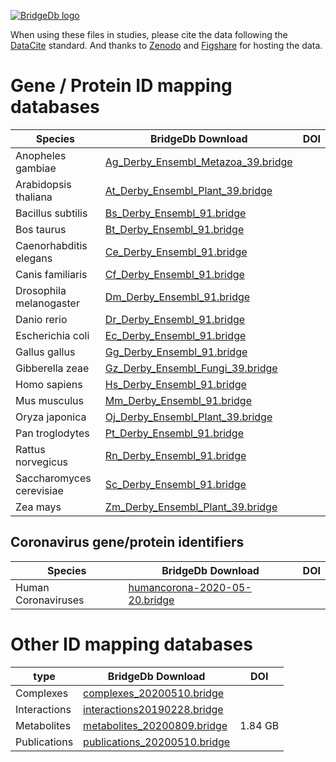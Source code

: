 <a href="https://bridgedb.github.io/">![BridgeDb logo](https://raw.githubusercontent.com/bridgedb/bridgedb.github.io/master/images/cropped-logo_BridgeDbtop.png)</a>

When using these files in studies, please cite the data following the [DataCite](https://datacite.org/) standard.
And thanks to 
[Zenodo](https://zenodo.org/) and
[Figshare](https://figshare.com/)
for hosting the data.

# Gene / Protein ID mapping databases

| Species | BridgeDb Download | DOI |
|-------|--------|---------|
| <script type="application/ld+json">{"@context": "https://schema.org/","@type": "Dataset","name": "Ag_Derby_Ensembl_Metazoa_39.bridge","description": "BridgeDb identifier mapping file for Anopheles gambiae for genes and proteins","identifier": "10.5281/zenodo.3667670","keywords": "BridgeDb, mapping file, identifier, Anopheles gambiae, gene, protein","url": "https://zenodo.org/record/3667670/files/Ag_Derby_Ensembl_Metazoa_39.bridge?download=1"}</script> Anopheles gambiae | [Ag_Derby_Ensembl_Metazoa_39.bridge](https://zenodo.org/record/3667670/files/Ag_Derby_Ensembl_Metazoa_39.bridge?download=1) | | (doi:[10.5281/zenodo.3667670](https://doi.org/10.5281/zenodo.3667670)) | |
| <script type="application/ld+json">{"@context": "https://schema.org/","@type": "Dataset","name": "At_Derby_Ensembl_Plant_39.bridge","description": "BridgeDb identifier mapping file for Arabidopsis thaliana for genes and proteins","identifier": "10.5281/zenodo.3667670","keywords": "BridgeDb, mapping file, identifier, Arabidopsis thaliana, gene, protein","url": "https://zenodo.org/record/3667670/files/At_Derby_Ensembl_Plant_39.bridge?download=1"}</script> Arabidopsis thaliana | [At_Derby_Ensembl_Plant_39.bridge](https://zenodo.org/record/3667670/files/At_Derby_Ensembl_Plant_39.bridge?download=1) | | (doi:[10.5281/zenodo.3667670](https://doi.org/10.5281/zenodo.3667670)) | |
| <script type="application/ld+json">{"@context": "https://schema.org/","@type": "Dataset","name": "Bs_Derby_Ensembl_91.bridge","description": "BridgeDb identifier mapping file for Bacillus subtilis for genes and proteins","identifier": "10.5281/zenodo.3667670","keywords": "BridgeDb, mapping file, identifier, Bacillus subtilis, gene, protein","url": "https://zenodo.org/record/3667670/files/Bs_Derby_Ensembl_91.bridge?download=1"}</script> Bacillus subtilis | [Bs_Derby_Ensembl_91.bridge](https://zenodo.org/record/3667670/files/Bs_Derby_Ensembl_91.bridge?download=1) | | (doi:[10.5281/zenodo.3667670](https://doi.org/10.5281/zenodo.3667670)) | |
| <script type="application/ld+json">{"@context": "https://schema.org/","@type": "Dataset","name": "Bt_Derby_Ensembl_91.bridge","description": "BridgeDb identifier mapping file for Bos taurus for genes and proteins","identifier": "10.5281/zenodo.3667670","keywords": "BridgeDb, mapping file, identifier, Bos taurus, gene, protein","url": "https://zenodo.org/record/3667670/files/Bt_Derby_Ensembl_91.bridge?download=1"}</script> Bos taurus | [Bt_Derby_Ensembl_91.bridge](https://zenodo.org/record/3667670/files/Bt_Derby_Ensembl_91.bridge?download=1) | | (doi:[10.5281/zenodo.3667670](https://doi.org/10.5281/zenodo.3667670)) | |
| <script type="application/ld+json">{"@context": "https://schema.org/","@type": "Dataset","name": "Ce_Derby_Ensembl_91.bridge","description": "BridgeDb identifier mapping file for Caenorhabditis elegans for genes and proteins","identifier": "10.5281/zenodo.3667670","keywords": "BridgeDb, mapping file, identifier, Caenorhabditis elegans, gene, protein","url": "https://zenodo.org/record/3667670/files/Ce_Derby_Ensembl_91.bridge?download=1"}</script> Caenorhabditis elegans | [Ce_Derby_Ensembl_91.bridge](https://zenodo.org/record/3667670/files/Ce_Derby_Ensembl_91.bridge?download=1) | | (doi:[10.5281/zenodo.3667670](https://doi.org/10.5281/zenodo.3667670)) | |
| <script type="application/ld+json">{"@context": "https://schema.org/","@type": "Dataset","name": "Cf_Derby_Ensembl_91.bridge","description": "BridgeDb identifier mapping file for Canis familiaris for genes and proteins","identifier": "10.5281/zenodo.3667670","keywords": "BridgeDb, mapping file, identifier, Canis familiaris, gene, protein","url": "https://zenodo.org/record/3667670/files/Cf_Derby_Ensembl_91.bridge?download=1"}</script> Canis familiaris | [Cf_Derby_Ensembl_91.bridge](https://zenodo.org/record/3667670/files/Cf_Derby_Ensembl_91.bridge?download=1) | | (doi:[10.5281/zenodo.3667670](https://doi.org/10.5281/zenodo.3667670)) | |
| <script type="application/ld+json">{"@context": "https://schema.org/","@type": "Dataset","name": "Dm_Derby_Ensembl_91.bridge","description": "BridgeDb identifier mapping file for Drosophila melanogaster for genes and proteins","identifier": "10.5281/zenodo.3667670","keywords": "BridgeDb, mapping file, identifier, Drosophila melanogaster, gene, protein","url": "https://zenodo.org/record/3667670/files/Dm_Derby_Ensembl_91.bridge?download=1"}</script> Drosophila melanogaster | [Dm_Derby_Ensembl_91.bridge](https://zenodo.org/record/3667670/files/Dm_Derby_Ensembl_91.bridge?download=1) | | (doi:[10.5281/zenodo.3667670](https://doi.org/10.5281/zenodo.3667670)) | |
| <script type="application/ld+json">{"@context": "https://schema.org/","@type": "Dataset","name": "Dr_Derby_Ensembl_91.bridge","description": "BridgeDb identifier mapping file for Danio rerio for genes and proteins","identifier": "10.5281/zenodo.3667670","keywords": "BridgeDb, mapping file, identifier, Danio rerio, gene, protein","url": "https://zenodo.org/record/3667670/files/Dr_Derby_Ensembl_91.bridge?download=1"}</script> Danio rerio | [Dr_Derby_Ensembl_91.bridge](https://zenodo.org/record/3667670/files/Dr_Derby_Ensembl_91.bridge?download=1) | | (doi:[10.5281/zenodo.3667670](https://doi.org/10.5281/zenodo.3667670)) | |
| <script type="application/ld+json">{"@context": "https://schema.org/","@type": "Dataset","name": "Ec_Derby_Ensembl_91.bridge","description": "BridgeDb identifier mapping file for Escherichia coli for genes and proteins","identifier": "10.5281/zenodo.3667670","keywords": "BridgeDb, mapping file, identifier, Escherichia coli, gene, protein","url": "https://zenodo.org/record/3667670/files/Ec_Derby_Ensembl_91.bridge?download=1"}</script> Escherichia coli | [Ec_Derby_Ensembl_91.bridge](https://zenodo.org/record/3667670/files/Ec_Derby_Ensembl_91.bridge?download=1) | | (doi:[10.5281/zenodo.3667670](https://doi.org/10.5281/zenodo.3667670)) | |
| <script type="application/ld+json">{"@context": "https://schema.org/","@type": "Dataset","name": "Gg_Derby_Ensembl_91.bridge","description": "BridgeDb identifier mapping file for Gallus gallus for genes and proteins","identifier": "10.5281/zenodo.3667670","keywords": "BridgeDb, mapping file, identifier, Gallus gallus, gene, protein","url": "https://zenodo.org/record/3667670/files/Gg_Derby_Ensembl_91.bridge?download=1"}</script> Gallus gallus | [Gg_Derby_Ensembl_91.bridge](https://zenodo.org/record/3667670/files/Gg_Derby_Ensembl_91.bridge?download=1) | | (doi:[10.5281/zenodo.3667670](https://doi.org/10.5281/zenodo.3667670)) | |
| <script type="application/ld+json">{"@context": "https://schema.org/","@type": "Dataset","name": "Gz_Derby_Ensembl_Fungi_39.bridge","description": "BridgeDb identifier mapping file for Gibberella zeae for genes and proteins","identifier": "10.5281/zenodo.3667670","keywords": "BridgeDb, mapping file, identifier, Gibberella zeae, gene, protein","url": "https://zenodo.org/record/3667670/files/Gz_Derby_Ensembl_Fungi_39.bridge?download=1"}</script> Gibberella zeae | [Gz_Derby_Ensembl_Fungi_39.bridge](https://zenodo.org/record/3667670/files/Gz_Derby_Ensembl_Fungi_39.bridge?download=1) | | (doi:[10.5281/zenodo.3667670](https://doi.org/10.5281/zenodo.3667670)) | |
| <script type="application/ld+json">{"@context": "https://schema.org/","@type": "Dataset","name": "Hs_Derby_Ensembl_91.bridge","description": "BridgeDb identifier mapping file for Homo sapiens for genes and proteins","identifier": "10.5281/zenodo.3667670","keywords": "BridgeDb, mapping file, identifier, Homo sapiens, gene, protein","url": "https://zenodo.org/record/3667670/files/Hs_Derby_Ensembl_91.bridge?download=1"}</script> Homo sapiens | [Hs_Derby_Ensembl_91.bridge](https://zenodo.org/record/3667670/files/Hs_Derby_Ensembl_91.bridge?download=1) | | (doi:[10.5281/zenodo.3667670](https://doi.org/10.5281/zenodo.3667670)) | |
| <script type="application/ld+json">{"@context": "https://schema.org/","@type": "Dataset","name": "Mm_Derby_Ensembl_91.bridge","description": "BridgeDb identifier mapping file for Mus musculus for genes and proteins","identifier": "10.5281/zenodo.3667670","keywords": "BridgeDb, mapping file, identifier, Mus musculus, gene, protein","url": "https://zenodo.org/record/3667670/files/Mm_Derby_Ensembl_91.bridge?download=1"}</script> Mus musculus | [Mm_Derby_Ensembl_91.bridge](https://zenodo.org/record/3667670/files/Mm_Derby_Ensembl_91.bridge?download=1) | | (doi:[10.5281/zenodo.3667670](https://doi.org/10.5281/zenodo.3667670)) | |
| <script type="application/ld+json">{"@context": "https://schema.org/","@type": "Dataset","name": "Oj_Derby_Ensembl_Plant_39.bridge","description": "BridgeDb identifier mapping file for Oryza japonica for genes and proteins","identifier": "10.5281/zenodo.3667670","keywords": "BridgeDb, mapping file, identifier, Oryza japonica, gene, protein","url": "https://zenodo.org/record/3667670/files/Oj_Derby_Ensembl_Plant_39.bridge?download=1"}</script> Oryza japonica | [Oj_Derby_Ensembl_Plant_39.bridge](https://zenodo.org/record/3667670/files/Oj_Derby_Ensembl_Plant_39.bridge?download=1) | | (doi:[10.5281/zenodo.3667670](https://doi.org/10.5281/zenodo.3667670)) | |
| <script type="application/ld+json">{"@context": "https://schema.org/","@type": "Dataset","name": "Pt_Derby_Ensembl_91.bridge","description": "BridgeDb identifier mapping file for Pan troglodytes for genes and proteins","identifier": "10.5281/zenodo.3667670","keywords": "BridgeDb, mapping file, identifier, Pan troglodytes, gene, protein","url": "https://zenodo.org/record/3667670/files/Pt_Derby_Ensembl_91.bridge?download=1"}</script> Pan troglodytes | [Pt_Derby_Ensembl_91.bridge](https://zenodo.org/record/3667670/files/Pt_Derby_Ensembl_91.bridge?download=1) | | (doi:[10.5281/zenodo.3667670](https://doi.org/10.5281/zenodo.3667670)) | |
| <script type="application/ld+json">{"@context": "https://schema.org/","@type": "Dataset","name": "Rn_Derby_Ensembl_91.bridge","description": "BridgeDb identifier mapping file for Rattus norvegicus for genes and proteins","identifier": "10.5281/zenodo.3667670","keywords": "BridgeDb, mapping file, identifier, Rattus norvegicus, gene, protein","url": "https://zenodo.org/record/3667670/files/Rn_Derby_Ensembl_91.bridge?download=1"}</script> Rattus norvegicus | [Rn_Derby_Ensembl_91.bridge](https://zenodo.org/record/3667670/files/Rn_Derby_Ensembl_91.bridge?download=1) | | (doi:[10.5281/zenodo.3667670](https://doi.org/10.5281/zenodo.3667670)) | |
| <script type="application/ld+json">{"@context": "https://schema.org/","@type": "Dataset","name": "Sc_Derby_Ensembl_91.bridge","description": "BridgeDb identifier mapping file for Saccharomyces cerevisiae for genes and proteins","identifier": "10.5281/zenodo.3667670","keywords": "BridgeDb, mapping file, identifier, Saccharomyces cerevisiae, gene, protein","url": "https://zenodo.org/record/3667670/files/Sc_Derby_Ensembl_91.bridge?download=1"}</script> Saccharomyces cerevisiae | [Sc_Derby_Ensembl_91.bridge](https://zenodo.org/record/3667670/files/Sc_Derby_Ensembl_91.bridge?download=1) | | (doi:[10.5281/zenodo.3667670](https://doi.org/10.5281/zenodo.3667670)) | |
| <script type="application/ld+json">{"@context": "https://schema.org/","@type": "Dataset","name": "Zm_Derby_Ensembl_Plant_39.bridge","description": "BridgeDb identifier mapping file for Zea mays for genes and proteins","identifier": "10.5281/zenodo.3667670","keywords": "BridgeDb, mapping file, identifier, Zea mays, gene, protein","url": "https://zenodo.org/record/3667670/files/Zm_Derby_Ensembl_Plant_39.bridge?download=1"}</script> Zea mays | [Zm_Derby_Ensembl_Plant_39.bridge](https://zenodo.org/record/3667670/files/Zm_Derby_Ensembl_Plant_39.bridge?download=1) | | (doi:[10.5281/zenodo.3667670](https://doi.org/10.5281/zenodo.3667670)) | |

## Coronavirus gene/protein identifiers

| Species | BridgeDb Download | DOI |
|-------|--------|---------|
| <script type="application/ld+json">{"@context": "https://schema.org/","@type": "Dataset","name": "humancorona-2020-05-20.bridge","description": "BridgeDb identifier mapping file for Human Coronaviruses for genes and proteins","identifier": "10.5281/zenodo.3835696","keywords": "BridgeDb, mapping file, identifier, Human Coronaviruses, gene, protein","url": "https://zenodo.org/record/3835696/files/humancorona-2020-05-20.bridge?download=1"}</script> Human Coronaviruses | [humancorona-2020-05-20.bridge](https://zenodo.org/record/3835696/files/humancorona-2020-05-20.bridge?download=1) | | (doi:[10.5281/zenodo.3835696](https://doi.org/10.5281/zenodo.3835696)) | |

# Other ID mapping databases

| type | BridgeDb Download | DOI |
|-------|--------|---------|
| <script type="application/ld+json">{"@context": "https://schema.org/","@type": "Dataset","name": "complexes_20200510.bridge","description": "BridgeDb identifier mapping file for Complexes (species independent)","identifier": "10.6084/m9.figshare.12278810.v1","keywords": "BridgeDb, mapping file, identifier, type","url": "https://ndownloader.figshare.com/files/22624346"}</script> Complexes | [complexes_20200510.bridge](https://ndownloader.figshare.com/files/22624346) | | (doi:[10.6084/m9.figshare.12278810.v1](https://doi.org/10.6084/m9.figshare.12278810.v1)) | |
| <script type="application/ld+json">{"@context": "https://schema.org/","@type": "Dataset","name": "interactions20190228.bridge","description": "BridgeDb identifier mapping file for Interactions (species independent)","identifier": "10.6084/m9.figshare.7782737.v1","keywords": "BridgeDb, mapping file, identifier, type","url": "https://ndownloader.figshare.com/files/14488412"}</script> Interactions | [interactions20190228.bridge](https://ndownloader.figshare.com/files/14488412) | | (doi:[10.6084/m9.figshare.7782737.v1](https://doi.org/10.6084/m9.figshare.7782737.v1)) | |
| <script type="application/ld+json">{"@context": "https://schema.org/","@type": "Dataset","name": "metabolites_20200809.bridge","description": "BridgeDb identifier mapping file for Metabolites (species independent)","identifier": "10.6084/m9.figshare.12782264.v1","license": "http://creativecommons.org/publicdomain/zero/1.0/","keywords": "BridgeDb, mapping file, identifier, type","url": "https://ndownloader.figshare.com/files/24180464"}</script> Metabolites | [metabolites_20200809.bridge](https://ndownloader.figshare.com/files/24180464) |  1.84 GB| (doi:[10.6084/m9.figshare.12782264.v1](https://doi.org/10.6084/m9.figshare.12782264.v1)) | [CC0](http://creativecommons.org/publicdomain/zero/1.0/) |
| <script type="application/ld+json">{"@context": "https://schema.org/","@type": "Dataset","name": "publications_20200510.bridge","description": "BridgeDb identifier mapping file for Publications (species independent)","identifier": "10.6084/m9.figshare.12278693.v2","keywords": "BridgeDb, mapping file, identifier, type","url": "https://ndownloader.figshare.com/files/22622720"}</script> Publications | [publications_20200510.bridge](https://ndownloader.figshare.com/files/22622720) | | (doi:[10.6084/m9.figshare.12278693.v2](https://doi.org/10.6084/m9.figshare.12278693.v2)) | |
